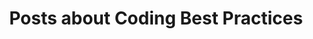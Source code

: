 ---
layout: categorypage
title: Posts about Coding Best Practices
category: best-practices
permalink: /categories/best-practices/ # This is only required for pretty links.
---